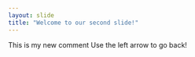 ```yaml
---
layout: slide
title: "Welcome to our second slide!"
---
```

This is my new comment
Use the left arrow to go back!

